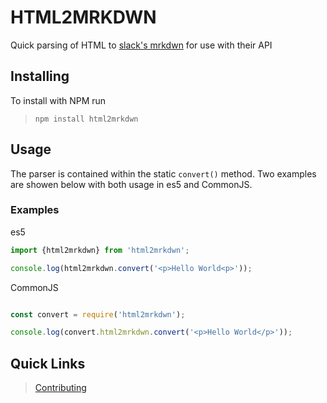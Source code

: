 # HTML2MRKDWN

Quick parsing of HTML to [slack's mrkdwn](https://api.slack.com/reference/surfaces/formatting) for use with their API

## Installing

To install with NPM run
> `npm install html2mrkdwn`

## Usage

The parser is contained within the static `convert()` method. Two examples are showen below with both usage in es5 and CommonJS.

### Examples

es5

```js
import {html2mrkdwn} from 'html2mrkdwn';

console.log(html2mrkdwn.convert('<p>Hello World<p>'));
```

CommonJS

```js

const convert = require('html2mrkdwn');

console.log(convert.html2mrkdwn.convert('<p>Hello World</p>'));

```

## Quick Links
> [Contributing]()